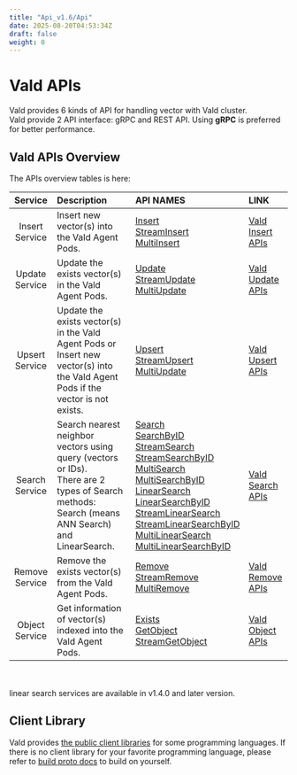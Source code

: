 ```yaml
---
title: "Api_v1.6/Api"
date: 2025-08-20T04:53:34Z
draft: false
weight: 0
---
```


# Vald APIs

Vald provides 6 kinds of API for handling vector with Vald cluster.<br>
Vald provide 2 API interface: gRPC and REST API.
Using **gRPC** is preferred for better performance.

## Vald APIs Overview

The APIs overview tables is here:

|    Service     | Description                                                                                                                                       | API NAMES                                                                                                                                                                                                                                                                                                                                                                                      | LINK                                 |
| :------------: | :------------------------------------------------------------------------------------------------------------------------------------------------ | :--------------------------------------------------------------------------------------------------------------------------------------------------------------------------------------------------------------------------------------------------------------------------------------------------------------------------------------------------------------------------------------------- | :----------------------------------- |
| Insert Service | Insert new vector(s) into the Vald Agent Pods.                                                                                                    | [Insert](/docs/v1.6/api/insert#insert-rpc)<br>[StreamInsert](/docs/v1.6/api/insert#streaminsert-rpc)<br>[MultiInsert](/docs/v1.6/api/insert#multiinsert-rpc)                                                                                                                                                                                                                                                  | [Vald Insert APIs](/docs/v1.6/api/insert) |
| Update Service | Update the exists vector(s) in the Vald Agent Pods.                                                                                               | [Update](/docs/v1.6/api/update#update-rpc)<br>[StreamUpdate](/docs/v1.6/api/update#streamupdate-rpc)<br>[MultiUpdate](/docs/v1.6/api/update#multiupdate-rpc)                                                                                                                                                                                                                                                  | [Vald Update APIs](/docs/v1.6/api/update) |
| Upsert Service | Update the exists vector(s) in the Vald Agent Pods or Insert new vector(s) into the Vald Agent Pods if the vector is not exists.                  | [Upsert](/docs/v1.6/api/upsert#upsert-rpc)<br>[StreamUpsert](/docs/v1.6/api/upsert#streamupsert-rpc)<br>[MultiUpdate](/docs/v1.6/api/upsert#multiupsert-rpc)                                                                                                                                                                                                                                                  | [Vald Upsert APIs](/docs/v1.6/api/upsert) |
| Search Service | Search nearest neighbor vectors using query (vectors or IDs).<br>There are 2 types of Search methods: Search (means ANN Search) and LinearSearch. | [Search](/docs/v1.6/api/search#search-rpc)<br>[SearchByID](/docs/v1.6/api/search#searchbyid-rpc)<br>[StreamSearch](/docs/v1.6/api/search#streamsearch-rpc)<br>[StreamSearchByID](/docs/v1.6/api/search#streamsearchbyid-rpc)<br>[MultiSearch](/docs/v1.6/api/search#multisearch-rpc)<br>[MultiSearchByID](/docs/v1.6/api/search#multisearchbyid-rpc)<br>[LinearSearch](/docs/v1.6/api/search#linearsearch-rpc)<br>[LinearSearchByID](/docs/v1.6/api/search#linearsearchbyid-rpc)<br>[StreamLinearSearch](/docs/v1.6/api/search#streamlinearsearch-rpc)<br>[StreamLinearSearchByID](/docs/v1.6/api/search#streamlinearsearchbyid-rpc)<br>[MultiLinearSearch](/docs/v1.6/api/search#multilinearsearch-rpc)<br>[MultiLinearSearchByID](/docs/v1.6/api/search#multilinearsearchbyid-rpc)                                                                         | [Vald Search APIs](/docs/v1.6/api/search) |
| Remove Service | Remove the exists vector(s) from the Vald Agent Pods.                                                                                             | [Remove](/docs/v1.6/api/remove#remove-rpc)<br>[StreamRemove](/docs/v1.6/api/remove#streamremove-rpc)<br>[MultiRemove](/docs/v1.6/api/remove#multiremove-rpc)                                                                                                                                                                                                                                                  | [Vald Remove APIs](/docs/v1.6/api/remove) |
| Object Service | Get information of vector(s) indexed into the Vald Agent Pods.                                                                                    | [Exists](/docs/v1.6/api/object#exists-rpc)<br>[GetObject](/docs/v1.6/api/object#getobject-rpc)<br>[StreamGetObject](/docs/v1.6/api/object#streamgetobject-rpc)                                                                                                                                                                                                                                                | [Vald Object APIs](/docs/v1.6/api/object) |

<br>
<br>
<div class="notice">
linear search services are available in v1.4.0 and later version.
</div>

## Client Library

Vald provides [the public client libraries](/docs/v1.6/user-guides/sdks) for some programming languages.
If there is no client library for your favorite programming language, please refer to [build proto docs](/docs/v1.6/api/build_proto) to build on yourself.
